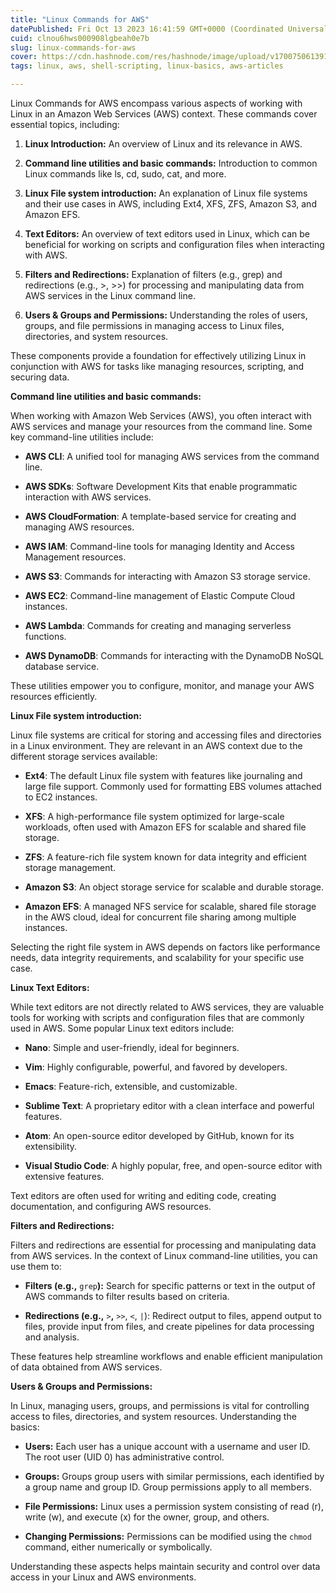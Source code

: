 ```yaml
---
title: "Linux Commands for AWS"
datePublished: Fri Oct 13 2023 16:41:59 GMT+0000 (Coordinated Universal Time)
cuid: clnou6hws000908lgbeah0e7b
slug: linux-commands-for-aws
cover: https://cdn.hashnode.com/res/hashnode/image/upload/v1700750613912/56081d6d-cef4-4c23-a50d-d21ebe766fdf.png
tags: linux, aws, shell-scripting, linux-basics, aws-articles

---
```


Linux Commands for AWS encompass various aspects of working with Linux in an Amazon Web Services (AWS) context. These commands cover essential topics, including:

1. **Linux Introduction:** An overview of Linux and its relevance in AWS.
    
2. **Command line utilities and basic commands:** Introduction to common Linux commands like ls, cd, sudo, cat, and more.
    
3. **Linux File system introduction:** An explanation of Linux file systems and their use cases in AWS, including Ext4, XFS, ZFS, Amazon S3, and Amazon EFS.
    
4. **Text Editors:** An overview of text editors used in Linux, which can be beneficial for working on scripts and configuration files when interacting with AWS.
    
5. **Filters and Redirections:** Explanation of filters (e.g., grep) and redirections (e.g., &gt;, &gt;&gt;) for processing and manipulating data from AWS services in the Linux command line.
    
6. **Users & Groups and Permissions:** Understanding the roles of users, groups, and file permissions in managing access to Linux files, directories, and system resources.
    

These components provide a foundation for effectively utilizing Linux in conjunction with AWS for tasks like managing resources, scripting, and securing data.

**Command line utilities and basic commands:**

When working with Amazon Web Services (AWS), you often interact with AWS services and manage your resources from the command line. Some key command-line utilities include:

* **AWS CLI**: A unified tool for managing AWS services from the command line.
    
* **AWS SDKs**: Software Development Kits that enable programmatic interaction with AWS services.
    
* **AWS CloudFormation**: A template-based service for creating and managing AWS resources.
    
* **AWS IAM**: Command-line tools for managing Identity and Access Management resources.
    
* **AWS S3**: Commands for interacting with Amazon S3 storage service.
    
* **AWS EC2**: Command-line management of Elastic Compute Cloud instances.
    
* **AWS Lambda**: Commands for creating and managing serverless functions.
    
* **AWS DynamoDB**: Commands for interacting with the DynamoDB NoSQL database service.
    

These utilities empower you to configure, monitor, and manage your AWS resources efficiently.

**Linux File system introduction:**

Linux file systems are critical for storing and accessing files and directories in a Linux environment. They are relevant in an AWS context due to the different storage services available:

* **Ext4**: The default Linux file system with features like journaling and large file support. Commonly used for formatting EBS volumes attached to EC2 instances.
    
* **XFS**: A high-performance file system optimized for large-scale workloads, often used with Amazon EFS for scalable and shared file storage.
    
* **ZFS**: A feature-rich file system known for data integrity and efficient storage management.
    
* **Amazon S3**: An object storage service for scalable and durable storage.
    
* **Amazon EFS**: A managed NFS service for scalable, shared file storage in the AWS cloud, ideal for concurrent file sharing among multiple instances.
    

Selecting the right file system in AWS depends on factors like performance needs, data integrity requirements, and scalability for your specific use case.

**Linux Text Editors:**

While text editors are not directly related to AWS services, they are valuable tools for working with scripts and configuration files that are commonly used in AWS. Some popular Linux text editors include:

* **Nano**: Simple and user-friendly, ideal for beginners.
    
* **Vim**: Highly configurable, powerful, and favored by developers.
    
* **Emacs**: Feature-rich, extensible, and customizable.
    
* **Sublime Text**: A proprietary editor with a clean interface and powerful features.
    
* **Atom**: An open-source editor developed by GitHub, known for its extensibility.
    
* **Visual Studio Code**: A highly popular, free, and open-source editor with extensive features.
    

Text editors are often used for writing and editing code, creating documentation, and configuring AWS resources.

**Filters and Redirections:**

Filters and redirections are essential for processing and manipulating data from AWS services. In the context of Linux command-line utilities, you can use them to:

* **Filters (e.g.,** `grep`**):** Search for specific patterns or text in the output of AWS commands to filter results based on criteria.
    
* **Redirections (e.g.,** `>`**,** `>>`, `<`, `|`): Redirect output to files, append output to files, provide input from files, and create pipelines for data processing and analysis.
    

These features help streamline workflows and enable efficient manipulation of data obtained from AWS services.

**Users & Groups and Permissions:**

In Linux, managing users, groups, and permissions is vital for controlling access to files, directories, and system resources. Understanding the basics:

* **Users:** Each user has a unique account with a username and user ID. The root user (UID 0) has administrative control.
    
* **Groups:** Groups group users with similar permissions, each identified by a group name and group ID. Group permissions apply to all members.
    
* **File Permissions:** Linux uses a permission system consisting of read (r), write (w), and execute (x) for the owner, group, and others.
    
* **Changing Permissions:** Permissions can be modified using the `chmod` command, either numerically or symbolically.
    

Understanding these aspects helps maintain security and control over data access in your Linux and AWS environments.